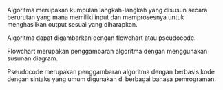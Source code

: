Algoritma merupakan kumpulan langkah-langkah yang disusun secara berurutan yang mana memiliki input dan memprosesnya untuk menghasilkan output sesuai yang diharapkan.

Algoritma dapat digambarkan dengan flowchart atau pseudocode.

Flowchart merupakan penggambaran algoritma dengan menggunakan susunan diagram.

Pseudocode merupakan penggambaran algoritma dengan berbasis kode dengan sintaks yang umum digunakan di berbagai bahasa pemrograman.
